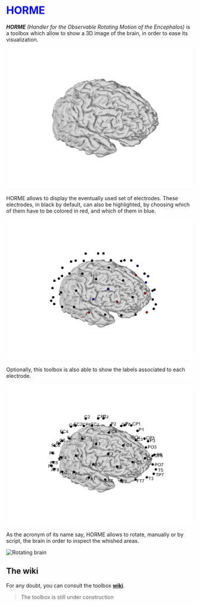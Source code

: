 # <span style="color:blue">HORME</span>

***HORME*** *(Handler for the Observable Rotating Motion of the Encephalos)* is a toolbox which allow to
show a 3D image of the brain, in order to ease its visualization.

<p align="center">
  <img src="Images\brain.png" width="600" title="3D brain">
</p>

HORME allows to display the eventually used set of electrodes. These electrodes, in black by default, can 
also be highlighted, by choosing which of them have to be colored in red, and which of them in blue.

<p align="center">
  <img src="Images\highlight.png" width="600" title="Electrodes">
</p>


Optionally, this toolbox is also able to show the labels associated to each electrode.

<p align="center">
  <img src="Images\labels.png" width="600" title="Labels">
</p>

As the acronym of its name say, HORME allows to rotate, manually or by script, the brain in order to inspect the
whished areas.

![Rotating brain](https://github.com/smlacava/Horme/tree/main/Images/rotating_brain.gif)



## The wiki
For any doubt, you can consult the toolbox [**wiki**](https://github.com/smlacava/Horme/wiki/Home). 

> The toolbox is still under construction

